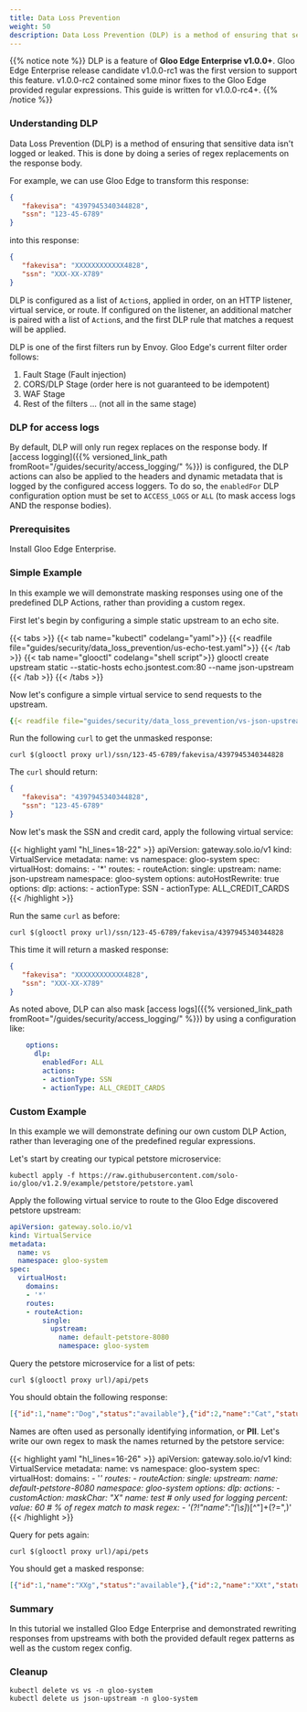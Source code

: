 ```yaml
---
title: Data Loss Prevention
weight: 50
description: Data Loss Prevention (DLP) is a method of ensuring that sensitive data isn't logged or leaked.
---
```


{{% notice note %}}
DLP is a feature of **Gloo Edge Enterprise v1.0.0+**. Gloo Edge Enterprise release candidate v1.0.0-rc1 was the first version to
support this feature. v1.0.0-rc2 contained some minor fixes to the Gloo Edge provided regular expressions.
This guide is written for v1.0.0-rc4+.
{{% /notice %}}

### Understanding DLP

Data Loss Prevention (DLP) is a method of ensuring that sensitive data isn't logged or leaked. This is done by doing
a series of regex replacements on the response body.

For example, we can use Gloo Edge to transform this response:
```json
{
   "fakevisa": "4397945340344828",
   "ssn": "123-45-6789"
}
```

into this response:

```json
{
   "fakevisa": "XXXXXXXXXXXX4828",
   "ssn": "XXX-XX-X789"
}
```

DLP is configured as a list of `Action`s, applied in order, on an HTTP listener, virtual service, or route. If
configured on the listener, an additional matcher is paired with a list of `Action`s, and the first DLP rule that
matches a request will be applied.

DLP is one of the first filters run by Envoy. Gloo Edge's current filter order follows:

1. Fault Stage (Fault injection)
1. CORS/DLP Stage (order here is not guaranteed to be idempotent)
1. WAF Stage
1. Rest of the filters ... (not all in the same stage)

### DLP for access logs

By default, DLP will only run regex replaces on the response body. If 
[access logging]({{% versioned_link_path fromRoot="/guides/security/access_logging/" %}}) is configured, the DLP actions
can also be applied to the headers and dynamic metadata that is logged by the configured access loggers. To do so, the `enabledFor`
DLP configuration option must be set to `ACCESS_LOGS` or `ALL` (to mask access logs AND the response bodies).

### Prerequisites

Install Gloo Edge Enterprise.

### Simple Example

In this example we will demonstrate masking responses using one of the predefined DLP Actions, rather than providing
a custom regex.

First let's begin by configuring a simple static upstream to an echo site.

{{< tabs >}}
{{< tab name="kubectl" codelang="yaml">}}
{{< readfile file="guides/security/data_loss_prevention/us-echo-test.yaml">}}
{{< /tab >}}
{{< tab name="glooctl" codelang="shell script">}}
glooctl create upstream static --static-hosts echo.jsontest.com:80 --name json-upstream
{{< /tab >}}
{{< /tabs >}}

Now let's configure a simple virtual service to send requests to the upstream.
```yaml
{{< readfile file="guides/security/data_loss_prevention/vs-json-upstream.yaml">}}
```

Run the following `curl` to get the unmasked response:
```shell script
curl $(glooctl proxy url)/ssn/123-45-6789/fakevisa/4397945340344828
```

The `curl` should return:
```json
{
   "fakevisa": "4397945340344828",
   "ssn": "123-45-6789"
}
```

Now let's mask the SSN and credit card, apply the following virtual service:

{{< highlight yaml "hl_lines=18-22" >}}
apiVersion: gateway.solo.io/v1
kind: VirtualService
metadata:
  name: vs
  namespace: gloo-system
spec:
  virtualHost:
    domains:
    - '*'
    routes:
    - routeAction:
        single:
          upstream:
            name: json-upstream
            namespace: gloo-system
      options:
        autoHostRewrite: true
    options:
      dlp:
        actions:
        - actionType: SSN
        - actionType: ALL_CREDIT_CARDS
{{< /highlight >}}

Run the same `curl` as before:
```shell script
curl $(glooctl proxy url)/ssn/123-45-6789/fakevisa/4397945340344828
```

This time it will return a masked response:
```json
{
   "fakevisa": "XXXXXXXXXXXX4828",
   "ssn": "XXX-XX-X789"
}
```

As noted above, DLP can also mask [access logs]({{% versioned_link_path fromRoot="/guides/security/access_logging/" %}})
by using a configuration like:

```yaml
    options:
      dlp:
        enabledFor: ALL
        actions:
        - actionType: SSN
        - actionType: ALL_CREDIT_CARDS
```

### Custom Example

In this example we will demonstrate defining our own custom DLP Action, rather than leveraging one of
the predefined regular expressions.

Let's start by creating our typical petstore microservice:

```shell
kubectl apply -f https://raw.githubusercontent.com/solo-io/gloo/v1.2.9/example/petstore/petstore.yaml
```

Apply the following virtual service to route to the Gloo Edge discovered petstore upstream:

```yaml
apiVersion: gateway.solo.io/v1
kind: VirtualService
metadata:
  name: vs
  namespace: gloo-system
spec:
  virtualHost:
    domains:
    - '*'
    routes:
    - routeAction:
        single:
          upstream:
            name: default-petstore-8080
            namespace: gloo-system
```

Query the petstore microservice for a list of pets:

```shell
curl $(glooctl proxy url)/api/pets
```

You should obtain the following response:

```json
[{"id":1,"name":"Dog","status":"available"},{"id":2,"name":"Cat","status":"pending"}]
```

Names are often used as personally identifying information, or **PII**. Let's write our own regex to mask the
names returned by the petstore service:

{{< highlight yaml "hl_lines=16-26" >}}
apiVersion: gateway.solo.io/v1
kind: VirtualService
metadata:
  name: vs
  namespace: gloo-system
spec:
  virtualHost:
    domains:
    - '*'
    routes:
    - routeAction:
        single:
          upstream:
            name: default-petstore-8080
            namespace: gloo-system
    options:
      dlp:
        actions:
        - customAction:
            maskChar: "X"
            name: test   # only used for logging
            percent:
              value: 60  # % of regex match to mask
            regex:
            - '(?!"name":"[\s]*)[^"]+(?=",)'
{{< /highlight >}}

Query for pets again:

```shell script
curl $(glooctl proxy url)/api/pets
```

You should get a masked response:

```json
[{"id":1,"name":"XXg","status":"available"},{"id":2,"name":"XXt","status":"pending"}]
```

### Summary

In this tutorial we installed Gloo Edge Enterprise and demonstrated rewriting responses from upstreams
with both the provided default regex patterns as well as the custom regex config.

### Cleanup

```shell script
kubectl delete vs vs -n gloo-system
kubectl delete us json-upstream -n gloo-system
```
